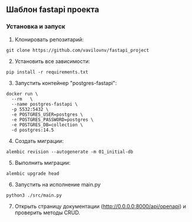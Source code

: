 ## Шаблон fastapi проекта

### Установка и запуск

1. Клонировать репозитарий:
```
git clone https://github.com/vavilovnv/fastapi_project
```

2. Установить все зависимости:
```
pip install -r requirements.txt
```
3. Запустить контейнер "postgres-fastapi":
```
docker run \
  --rm   \
  --name postgres-fastapi \
  -p 5532:5432 \
  -e POSTGRES_USER=postgres \
  -e POSTGRES_PASSWORD=postgres \
  -e POSTGRES_DB=collection \
  -d postgres:14.5 
```
4. Создать миграции:
```
alembic revision --autogenerate -m 01_initial-db
```
5. Выполнить миграции:
```
alembic upgrade head
```
6. Запустить на исполнение main.py
```
python3 ./src/main.py
```
7. Открыть страницу документации (http://0.0.0.0:8000/api/openapi) и проверить методы CRUD.